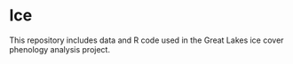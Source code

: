 # Ice
This repository includes data and R code used in the Great Lakes ice cover phenology analysis project.
